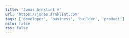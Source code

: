 ```yaml
---
title: 'Jonas Arnklint ⌘'
url: 'https://jonas.arnklint.com'
tags: ['developer', 'business', 'builder', 'product']
nsfw: false
rss: false
---
```

